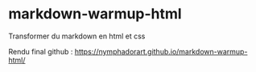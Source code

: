 # markdown-warmup-html

Transformer du markdown en html et css

Rendu final github : https://nymphadorart.github.io/markdown-warmup-html/
